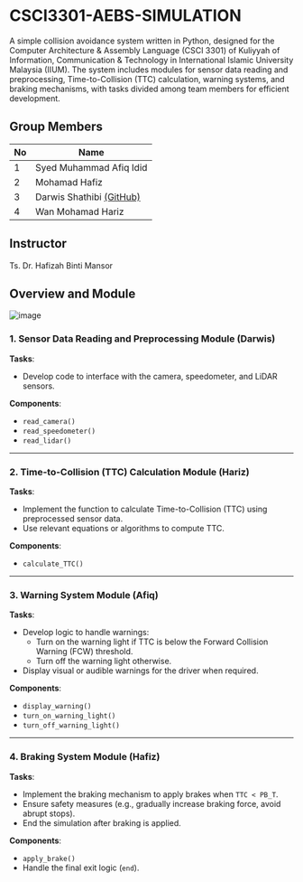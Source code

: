 # CSCI3301-AEBS-SIMULATION
A simple collision avoidance system written in Python, designed for the Computer Architecture & Assembly Language (CSCI 3301) of Kuliyyah of Information, Communication & Technology in International Islamic University Malaysia (IIUM). The system includes modules for sensor data reading and preprocessing, Time-to-Collision (TTC) calculation, warning systems, and braking mechanisms, with tasks divided among team members for efficient development.

## Group Members
| No | Name              |
|----|-------------------|
| 1  | Syed Muhammad Afiq Idid  |
| 2  | Mohamad Hafiz |
| 3  | Darwis Shathibi [(GitHub)](https://github.com/darwishathibi)  |
| 4  | Wan Mohamad Hariz  |

## Instructor
Ts. Dr. Hafizah Binti Mansor

## Overview and Module

![image](https://github.com/user-attachments/assets/c2e71c9a-0ad4-4f9e-804c-14ab47ef4a7c)

### 1. Sensor Data Reading and Preprocessing Module (Darwis)
**Tasks**:
- Develop code to interface with the camera, speedometer, and LiDAR sensors.

**Components**:
- `read_camera()`
- `read_speedometer()`
- `read_lidar()`

---

### 2. Time-to-Collision (TTC) Calculation Module (Hariz)
**Tasks**:
- Implement the function to calculate Time-to-Collision (TTC) using preprocessed sensor data.
- Use relevant equations or algorithms to compute TTC.

**Components**:
- `calculate_TTC()`

---

### 3. Warning System Module (Afiq)
**Tasks**:
- Develop logic to handle warnings:
  - Turn on the warning light if TTC is below the Forward Collision Warning (FCW) threshold.
  - Turn off the warning light otherwise.
- Display visual or audible warnings for the driver when required.

**Components**:
- `display_warning()`
- `turn_on_warning_light()`
- `turn_off_warning_light()`

---

### 4. Braking System Module (Hafiz)
**Tasks**:
- Implement the braking mechanism to apply brakes when `TTC < PB_T`.
- Ensure safety measures (e.g., gradually increase braking force, avoid abrupt stops).
- End the simulation after braking is applied.

**Components**:
- `apply_brake()`
- Handle the final exit logic (`end`).
